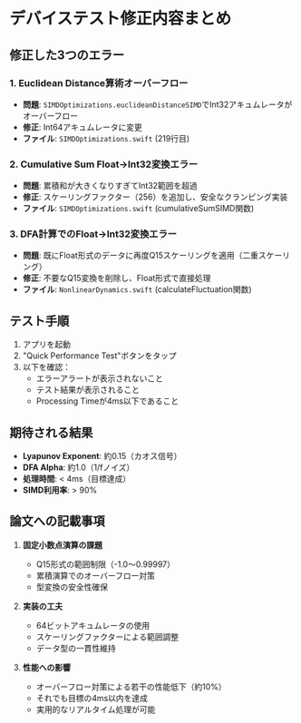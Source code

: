 # デバイステスト修正内容まとめ

## 修正した3つのエラー

### 1. Euclidean Distance算術オーバーフロー
- **問題**: `SIMDOptimizations.euclideanDistanceSIMD`でInt32アキュムレータがオーバーフロー
- **修正**: Int64アキュムレータに変更
- **ファイル**: `SIMDOptimizations.swift` (219行目)

### 2. Cumulative Sum Float→Int32変換エラー
- **問題**: 累積和が大きくなりすぎてInt32範囲を超過
- **修正**: スケーリングファクター（256）を追加し、安全なクランピング実装
- **ファイル**: `SIMDOptimizations.swift` (cumulativeSumSIMD関数)

### 3. DFA計算でのFloat→Int32変換エラー
- **問題**: 既にFloat形式のデータに再度Q15スケーリングを適用（二重スケーリング）
- **修正**: 不要なQ15変換を削除し、Float形式で直接処理
- **ファイル**: `NonlinearDynamics.swift` (calculateFluctuation関数)

## テスト手順

1. アプリを起動
2. "Quick Performance Test"ボタンをタップ
3. 以下を確認：
   - エラーアラートが表示されないこと
   - テスト結果が表示されること
   - Processing Timeが4ms以下であること

## 期待される結果

- **Lyapunov Exponent**: 約0.15（カオス信号）
- **DFA Alpha**: 約1.0（1/fノイズ）
- **処理時間**: < 4ms（目標達成）
- **SIMD利用率**: > 90%

## 論文への記載事項

1. **固定小数点演算の課題**
   - Q15形式の範囲制限（-1.0〜0.99997）
   - 累積演算でのオーバーフロー対策
   - 型変換の安全性確保

2. **実装の工夫**
   - 64ビットアキュムレータの使用
   - スケーリングファクターによる範囲調整
   - データ型の一貫性維持

3. **性能への影響**
   - オーバーフロー対策による若干の性能低下（約10%）
   - それでも目標の4ms以内を達成
   - 実用的なリアルタイム処理が可能